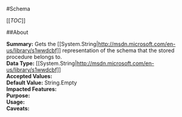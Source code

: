 #Schema

[[_TOC_]]

##About

**Summary:** Gets the [[System.String|http://msdn.microsoft.com/en-us/library/s1wwdcbf]] representation of the schema that the stored procedure belongs to.  
**Data Type:** [[System.String|http://msdn.microsoft.com/en-us/library/s1wwdcbf]]  
**Accepted Values:**   
**Default Value:** String.Empty  
**Impacted Features:**   
**Purpose:**   
**Usage:**   
**Caveats:**   

